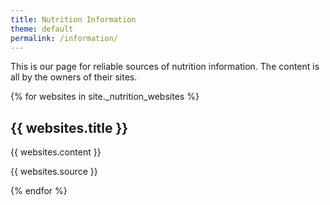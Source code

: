 ```yaml
---
title: Nutrition Information
theme: default
permalink: /information/
---
```

This is our page for reliable sources of nutrition information. The content is all by the owners of their sites.

{% for websites in site._nutrition_websites %}
 <h2>{{ websites.title }}</h2>
  <p>{{ websites.content }}</p>
  <p>{{ websites.source }}</p>
{% endfor %}